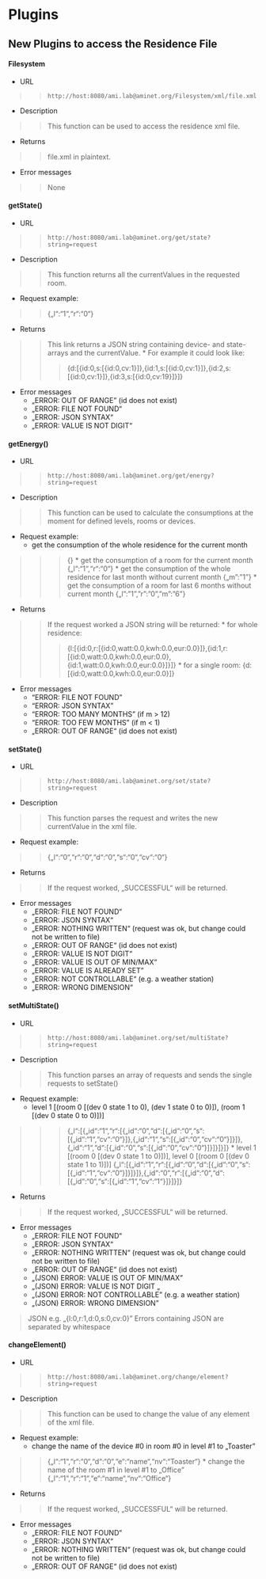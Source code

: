 # Plugins #

## New Plugins to access the Residence File ##

#### Filesystem ####
  * URL
> > ` http://host:8080/ami.lab@aminet.org/Filesystem/xml/file.xml `
  * Description
> > This function can be used to access the residence xml file.
  * Returns
> > file.xml in plaintext.
  * Error messages
> > None

#### getState() ####
  * URL
> > ` http://host:8080/ami.lab@aminet.org/get/state?string=request `
  * Description
> > This function returns all the currentValues in the requested room.
  * Request example:
> > {„l“:“1“,“r“:“0“}
  * Returns
> > This link returns a JSON string containing device- and state-arrays and the currentValue.
    * For example it could look like:
> > > {d:[{id:0,s:[{id:0,cv:1}]},{id:1,s:[{id:0,cv:1}]},{id:2,s:[{id:0,cv:1}]},{id:3,s:[{id:0,cv:19}]}]}
  * Error messages
    * „ERROR: OUT OF RANGE” (id does not exist)
    * „ERROR: FILE NOT FOUND“
    * „ERROR: JSON SYNTAX“
    * „ERROR: VALUE IS NOT DIGIT“


#### getEnergy() ####
  * URL

> > ` http://host:8080/ami.lab@aminet.org/get/energy?string=request `
  * Description
> > This function can be used to calculate the consumptions at the moment for defined levels, rooms or devices.
  * Request example:
    * get the consumption of the whole residence for the current month
> > > {}
    * get the consumption of a room for the current month
> > > {„l“:“1“,“r“:“0“}
    * get the consumption of the whole residence for last month without current month
> > > {„m”:”1”}
    * get the consumption of a room for last 6 months without current month
> > > {„l”:”1”,”r”:”0”,”m”:”6”}
  * Returns

> > If the request worked a JSON string will be returned:
    * for whole residence:
> > > {l:[{id:0,r:[{id:0,watt:0.0,kwh:0.0,eur:0.0}]},{id:1,r:[{id:0,watt:0.0,kwh:0.0,eur:0.0},{id:1,watt:0.0,kwh:0.0,eur:0.0}]}]}
    * for a single room:
> > > {d:[{id:0,watt:0.0,kwh:0.0,eur:0.0}]}
  * Error messages
    * “ERROR: FILE NOT FOUND”
    * “ERROR: JSON SYNTAX”
    * “ERROR: TOO MANY MONTHS” (if m > 12)
    * “ERROR: TOO FEW MONTHS” (if m < 1)
    * „ERROR: OUT OF RANGE“ (id does not exist)

#### setState() ####
  * URL

> > ` http://host:8080/ami.lab@aminet.org/set/state?string=request `
  * Description
> > This function parses the request and writes the new currentValue in the xml file.
  * Request example:
> > {„l“:“0“,“r“:“0“,“d“:“0“,“s“:“0“,“cv“:“0“}
  * Returns
> > If the request worked, „SUCCESSFUL“ will be returned.
  * Error messages
    * „ERROR: FILE NOT FOUND“
    * „ERROR: JSON SYNTAX“
    * „ERROR: NOTHING WRITTEN“ (request was ok, but change could not be written to file)
    * „ERROR: OUT OF RANGE“ (id does not exist)
    * „ERROR: VALUE IS NOT DIGIT“
    * „ERROR: VALUE IS OUT OF MIN/MAX“
    * „ERROR: VALUE IS ALREADY SET”
    * „ERROR: NOT CONTROLLABLE“ (e.g. a weather station)
    * „ERROR: WRONG DIMENSION“

#### setMultiState() ####
  * URL
> > ` http://host:8080/ami.lab@aminet.org/set/multiState?string=request `
  * Description
> > This function parses an array of requests and sends the single requests to setState()
  * Request example:
    * level 1 [(room 0 [(dev 0 state 1 to 0), (dev 1 state 0 to 0)]), (room 1 [(dev 0 state 0 to 0)])]
> > > {„l“:[{„id“:“1“,“r“:[{„id“:“0“,“d“:[{„id“:“0“,“s“:[{„id“:“1“,“cv“:“0“}]},{„id“:“1“,“s“:[{„id“:“0“,“cv“:“0“}]}]},{„id“:“1“,“d“:[{„id“:“0“,“s“:[{„id“:“0“,“cv“:“0“}]}]}]}]}
    * level 1 [(room 0 [(dev 0 state 1 to 0)])], level 0 [(room 0 [(dev 0 state 1 to 1)])]
> > > {„l“:[{„id“:“1“,“r“:[{„id“:“0“,“d“:[{„id“:“0“,“s“:[{„id“:“1“,“cv“:“0“}]}]}]},{„id“:“0“,“r“:[{„id“:“0“,“d“:[{„id“:“0“,“s“:[{„id“:“1“,“cv“:“1“}]}]}]}
  * Returns

> > If the request worked, „SUCCESSFUL“ will be returned.
  * Error messages
    * „ERROR: FILE NOT FOUND“
    * „ERROR: JSON SYNTAX“
    * „ERROR: NOTHING WRITTEN“ (request was ok, but change could not be written to file)
    * „ERROR: OUT OF RANGE“ (id does not exist)
    * „(JSON) ERROR: VALUE IS OUT OF MIN/MAX”
    * „(JSON) ERROR: VALUE IS NOT DIGIT „
    * „(JSON) ERROR: NOT CONTROLLABLE” (e.g. a weather station)
    * „(JSON) ERROR: WRONG DIMENSION”


> JSON e.g. „{l:0,r:1,d:0,s:0,cv:0}”
> Errors containing JSON are separated by whitespace

#### changeElement() ####
  * URL
> > ` http://host:8080/ami.lab@aminet.org/change/element?string=request `
  * Description
> > This function can be used to change the value of any element of the xml file.
  * Request example:
    * change the name of the device #0 in room #0 in level #1 to „Toaster”
> > {„l“:“1“,“r“:“0“,“d“:“0“,“e“:“name“,“nv“:“Toaster“}
    * change the name of the room #1 in level #1 to „Office”
> > {„l“:“1“,“r“:“1“,“e“:“name“,“nv“:“Office“}
  * Returns
> > If the request worked, „SUCCESSFUL“ will be returned.
  * Error messages
    * „ERROR: FILE NOT FOUND“
    * „ERROR: JSON SYNTAX“
    * „ERROR: NOTHING WRITTEN“ (request was ok, but change could not be written to file)
    * „ERROR: OUT OF RANGE“ (id does not exist)

